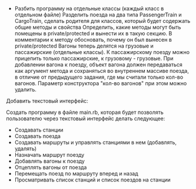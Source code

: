+ Разбить программу на отдельные классы (каждый класс в отдельном файле)
Разделить поезда на два типа PassengerTrain и CargoTrain, сделать родителя для классов, который будет содержать общие методы и свойства
Определить, какие методы могут быть помещены в private/protected и вынести их в такую секцию. В комментарии к методу обосновать, почему он был вынесен в private/protected
Вагоны теперь делятся на грузовые и пассажирские (отдельные классы). К пассажирскому поезду можно прицепить только пассажирские, к грузовому - грузовые.
При добавлении вагона к поезду, объект вагона должен передаваться как аргумент метода и сохраняться во внутреннем массиве поезда, в отличие от предыдущего задания, где мы считали только кол-во вагонов. Параметр конструктора "кол-во вагонов" при этом можно удалить.

Добавить текстовый интерфейс:

Создать программу в файле main.rb, которая будет позволять пользователю через текстовый интерфейс делать следующее:
  - Создавать станции
  - Создавать поезда
  - Создавать маршруты и управлять станциями в нем (добавлять, удалять)
  - Назначать маршрут поезду
  - Добавлять вагоны к поезду
  - Отцеплять вагоны от поезда
  - Перемещать поезд по маршруту вперед и назад
  - Просматривать список станций и список поездов на станции
